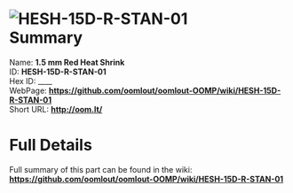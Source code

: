
![HESH-15D-R-STAN-01](https://github.com/oomlout/oomlout-OOMP/blob/master/parts/HESH-15D-R-STAN-01/HESH-15D-R-STAN-01_420.jpg)   
Summary
=================
  
Name: __1.5 mm Red Heat Shrink__    
ID: __HESH-15D-R-STAN-01__   
Hex ID: ____   
WebPage: __https://github.com/oomlout/oomlout-OOMP/wiki/HESH-15D-R-STAN-01__   
Short URL: __http://oom.lt/__   

Full Details
==========================
Full summary of this part can be found in the wiki:   
__https://github.com/oomlout/oomlout-OOMP/wiki/HESH-15D-R-STAN-01__    

